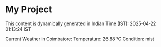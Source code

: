 # My Project

This content is dynamically generated in Indian Time (IST): 2025-04-22 01:13:24 IST


Current Weather in Coimbatore:
Temperature: 26.88 °C
Condition: mist
